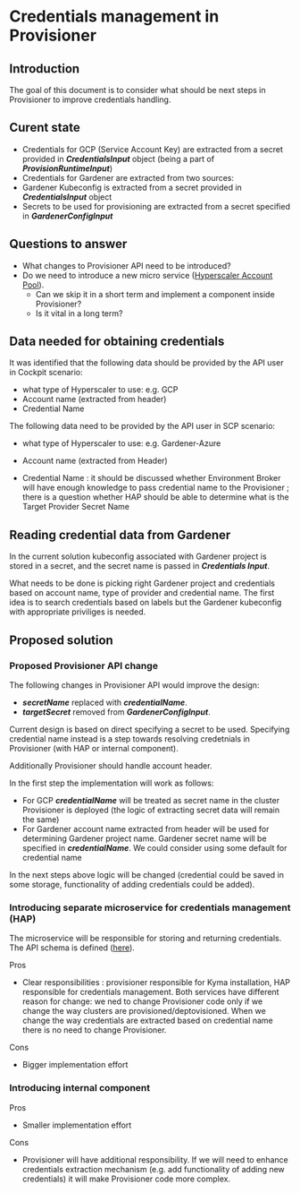 # Credentials management in Provisioner

## Introduction

The goal of this document is to consider what should be next steps in Provisioner to improve credentials handling. 

## Curent state

- Credentials for GCP (Service Account Key) are extracted from a secret provided in ***CredentialsInput*** object (being a part of ***ProvisionRuntimeInput***)
-  Credentials for Gardener are extracted from two sources:
  - Gardener Kubeconfig is extracted from a secret provided in ***CredentialsInput*** object
  - Secrets to be used for provisioning are extracted from a secret specified in ***GardenerConfigInput*** 

## Questions to answer

- What changes to Provisioner API need to be introduced?
- Do we need to introduce a new micro service ([Hyperscaler Account Pool](./hyperscaler-account-pool-api-design.md)). 
  - Can we skip it in a short term and implement a component inside Provisioner? 
  - Is it vital in a long term?  

## Data needed for obtaining credentials

It was identified that the following data should be provided by the API user in Cockpit scenario:

- what type of Hyperscaler to use: e.g. GCP
- Account name (extracted from header)
- Credential Name

The following data need to be provided by the API user in SCP scenario:

- what type of Hyperscaler to use: e.g. Gardener-Azure

- Account name (extracted from Header)

- Credential Name : it should be discussed whether Environment Broker will have enough knowledge to pass credential name to the Provisioner ; there is a question whether HAP should be able to determine what is the Target Provider Secret Name 

## Reading credential data from Gardener

In the current solution kubeconfig associated with Gardener project is stored in a secret, and the secret name is passed    in ***Credentials Input***. 

What needs to be done is picking right Gardener project and credentials based on account name, type of provider and credential name. The first idea is to search credentials based on labels but the Gardener kubeconfig with appropriate priviliges is needed.   

## Proposed solution

### Proposed Provisioner API change

The following changes in Provisioner API would improve the design:

- ***secretName*** replaced with ***credentialName***.
- ***targetSecret*** removed from ***GardenerConfigInput***.

Current design is based on direct specifying a secret to be used. Specifying credential name instead is a step towards resolving credetnials in Provisioner (with HAP or internal component).

Additionally Provisioner should handle account header. 

In the first step the implementation will work as follows:

- For GCP ***credentialName*** will be treated as secret name in the cluster Provisioner is deployed (the logic of extracting secret data will remain the same)
- For Gardener account name extracted from header will be used for determining Gardener project name. Gardener secret name will be specified in ***credentialName***. We could consider using some default for credential name

In the next steps above logic will be changed (credential could be saved in some storage, functionality of adding credentials could be added).

### Introducing separate microservice for credentials management (HAP)

The microservice will be responsible for storing and returning credentials. The API schema is defined ([here](./hyperscaler-account-pool-api-design.md)). 

Pros

- Clear responsibilities : provisioner responsible for Kyma installation, HAP responsible for credentials management. Both services have different reason for change: we ned to change Provisioner code only if we change the way clusters are provisioned/deptovisioned. When we change the way credentials are extracted based on credential name there is no need to change Provisioner.

Cons

- Bigger implementation effort

### Introducing internal component 

Pros

- Smaller implementation effort

Cons

- Provisioner will have additional responsibility. If we will need to enhance credentials extraction mechanism (e.g. add functionality of adding new credentials) it will make Provisioner code more complex.

   

  

### 
